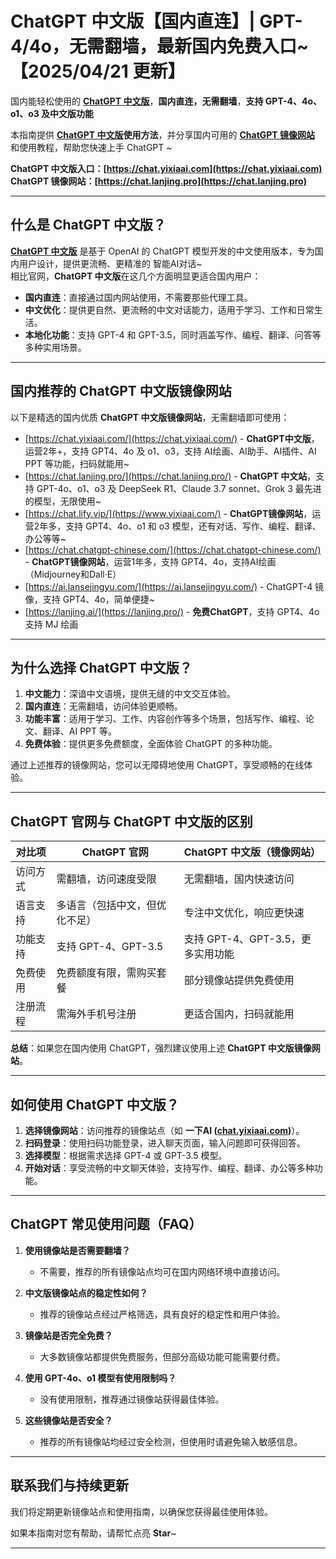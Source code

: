 # ChatGPT 中文版【国内直连】| GPT-4/4o，无需翻墙，最新国内免费入口~ 【2025/04/21 更新】                

国内能轻松使用的 [**ChatGPT 中文版**](https://chat.yixiaai.com)，**国内直连，无需翻墙**，**支持 GPT-4、4o、o1、o3 及中文版功能**

本指南提供 **[ChatGPT 中文版](https://chat.lanjing.pro)使用方法**，并分享国内可用的 [**ChatGPT 镜像网站**](https://chat.yixiaai.com) 和使用教程，帮助您快速上手 ChatGPT ~

**ChatGPT 中文版入口：[https://chat.yixiaai.com](https://chat.yixiaai.com)**   
**ChatGPT 镜像网站：[https://chat.lanjing.pro](https://chat.lanjing.pro)**

---

## 什么是 ChatGPT 中文版？

[**ChatGPT 中文版**](https://chat.yixiaai.com) 是基于 OpenAI 的 ChatGPT 模型开发的中文使用版本，专为国内用户设计，提供更流畅、更精准的 智能AI对话~   
相比官网，**ChatGPT 中文版**在这几个方面明显更适合国内用户：

- **国内直连**：直接通过国内网站使用，不需要那些代理工具。
- **中文优化**：提供更自然、更流畅的中文对话能力，适用于学习、工作和日常生活。
- **本地化功能**：支持 GPT-4 和 GPT-3.5，同时涵盖写作、编程、翻译、问答等多种实用场景。

---

## 国内推荐的 ChatGPT 中文版镜像网站

以下是精选的国内优质 **ChatGPT 中文版镜像网站**，无需翻墙即可使用：

- [https://chat.yixiaai.com/](https://chat.yixiaai.com/) - **ChatGPT中文版**，运营2年+，支持 GPT4、4o 及 o1、o3，支持 AI绘画、AI助手、AI插件、AI PPT 等功能，扫码就能用~
- [https://chat.lanjing.pro/](https://chat.lanjing.pro/) - **ChatGPT 中文站**，支持 GPT-4o、o1、o3 及 DeepSeek R1、Claude 3.7 sonnet、Grok 3 最先进的模型，无限使用~
- [https://chat.lify.vip/](https://www.yixiaai.com/) - **ChatGPT镜像网站**，运营2年多，支持 GPT4、4o、o1 和 o3 模型，还有对话、写作、编程、翻译、办公等等~
- [https://chat.chatgpt-chinese.com/](https://chat.chatgpt-chinese.com/) - **ChatGPT镜像网站**，运营1年多，支持 GPT4、4o，支持AI绘画（Midjourney和Dall·E）
- [https://ai.lansejingyu.com/](https://ai.lansejingyu.com/) - ChatGPT-4 镜像，支持 GPT4、4o，简单便捷~
- [https://lanjing.ai/](https://lanjing.pro/) - **免费ChatGPT**，支持 GPT4、4o 支持 MJ 绘画

---

## 为什么选择 ChatGPT 中文版？

1. **中文能力**：深谙中文语境，提供无缝的中文交互体验。
2. **国内直连**：无需翻墙，访问体验更顺畅。
3. **功能丰富**：适用于学习、工作、内容创作等多个场景，包括写作、编程、论文、翻译、AI PPT 等。
4. **免费体验**：提供更多免费额度，全面体验 ChatGPT 的多种功能。

通过上述推荐的镜像网站，您可以无障碍地使用 ChatGPT，享受顺畅的在线体验。

---

## ChatGPT 官网与 ChatGPT 中文版的区别

| 对比项              | ChatGPT 官网                 | ChatGPT 中文版（镜像网站）           |
|---------------------|-----------------------------|------------------------------------|
| 访问方式            | 需翻墙，访问速度受限         | 无需翻墙，国内快速访问              |
| 语言支持            | 多语言（包括中文，但优化不足）| 专注中文优化，响应更快速            |
| 功能支持            | 支持 GPT-4、GPT-3.5          | 支持 GPT-4、GPT-3.5，更多实用功能 |
| 免费使用            | 免费额度有限，需购买套餐     | 部分镜像站提供免费使用              |
| 注册流程            | 需海外手机号注册             | 更适合国内，扫码就能用          |

**总结**：如果您在国内使用 ChatGPT，强烈建议使用上述 **ChatGPT 中文版镜像网站**。

---

## 如何使用 ChatGPT 中文版？

1. **选择镜像网站**：访问推荐的镜像站点（如 **一下AI ([chat.yixiaai.com](https://chat.yixiaai.com))**）。
2. **扫码登录**：使用扫码功能登录，进入聊天页面，输入问题即可获得回答。
3. **选择模型**：根据需求选择 GPT-4 或 GPT-3.5 模型。
4. **开始对话**：享受流畅的中文聊天体验，支持写作、编程、翻译、办公等多种功能。

---

## ChatGPT 常见使用问题（FAQ）

1. **使用镜像站是否需要翻墙？**
   - 不需要，推荐的所有镜像站点均可在国内网络环境中直接访问。

2. **中文版镜像站点的稳定性如何？**
   - 推荐的镜像站点经过严格筛选，具有良好的稳定性和用户体验。

3. **镜像站是否完全免费？**
   - 大多数镜像站都提供免费服务，但部分高级功能可能需要付费。

4. **使用 GPT-4o、o1 模型有使用限制吗？**
   - 没有使用限制，推荐通过镜像站获得最佳体验。

5. **这些镜像站是否安全？**
   - 推荐的所有镜像站均经过安全检测，但使用时请避免输入敏感信息。

---

## 联系我们与持续更新

我们将定期更新镜像站点和使用指南，以确保您获得最佳使用体验。

如果本指南对您有帮助，请帮忙点亮 **Star**~

---

